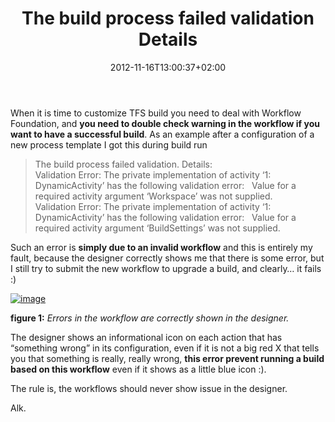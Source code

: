﻿---
title: "The build process failed validation Details "
description: ""
date: 2012-11-16T13:00:37+02:00
draft: false
tags: [Tfs]
categories: [Tfs]
---
When it is time to customize TFS build you need to deal with Workflow Foundation, and  **you need to double check warning in the workflow if you want to have a successful build**. As an example after a configuration of a new process template I got this during build run

> The build process failed validation. Details:        
> Validation Error: The private implementation of activity ‘1: DynamicActivity’ has the following validation error:   Value for a required activity argument ‘Workspace’ was not supplied.        
> Validation Error: The private implementation of activity ‘1: DynamicActivity’ has the following validation error:   Value for a required activity argument ‘BuildSettings’ was not supplied.

Such an error is  **simply due to an invalid workflow** and this is entirely my fault, because the designer correctly shows me that there is some error, but I still try to submit the new workflow to upgrade a build, and clearly… it fails :)

[![image](https://www.codewrecks.com/blog/wp-content/uploads/2012/11/image_thumb2.png "image")](https://www.codewrecks.com/blog/wp-content/uploads/2012/11/image2.png)

 **figure 1:** *Errors in the workflow are correctly shown in the designer.*

The designer shows an informational icon on each action that has “something wrong” in its configuration, even if it is not a big red X that tells you that something is really, really wrong,  **this error prevent running a build based on this workflow** even if it shows as a little blue icon :).

The rule is, the workflows should never show issue in the designer.

Alk.
